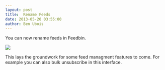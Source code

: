 ```yaml
---
layout: post
title:  Rename Feeds
date: 2013-05-20 03:55:00
author: Ben Ubois
---
```


You can now rename feeds in Feedbin. 

<img src="/assets/images/2013-05-20/rename-feeds.gif" style="max-width: 992px;" />

This lays the groundwork for some feed managment features to come. For example you can also bulk unsubscribe in this interface.